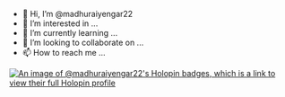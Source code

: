 - 👋 Hi, I’m @madhuraiyengar22
- 👀 I’m interested in ...
- 🌱 I’m currently learning ...
- 💞️ I’m looking to collaborate on ...
- 📫 How to reach me ...

<!---
madhuraiyengar22/madhuraiyengar22 is a ✨ special ✨ repository because its `README.md` (this file) appears on your GitHub profile.
You can click the Preview link to take a look at your changes.
--->
[![An image of @madhuraiyengar22's Holopin badges, which is a link to view their full Holopin profile](https://holopin.me/madhuraiyengar22)](https://holopin.io/@madhuraiyengar22)
